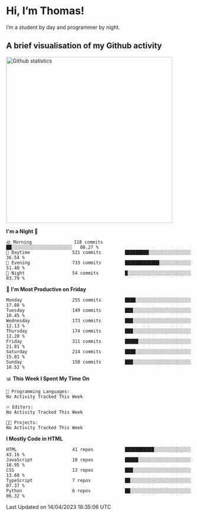 # Hi, I’m Thomas!
I’m a student by day and programmer by night.

## A brief visualisation of my Github activity

<img title="My Github statistics" alt="Github statistics" width="450px" src="https://github-readme-stats.vercel.app/api?username=thomasrettig&show_icons=true&include_all_commits=true&count_private=true&&hide=issues&theme=tokyonight&border_radius=6px"/>

<!--START_SECTION:waka-->
**I'm a Night 🦉** 

```text
🌞 Morning                118 commits         ██░░░░░░░░░░░░░░░░░░░░░░░   08.27 % 
🌆 Daytime                521 commits         █████████░░░░░░░░░░░░░░░░   36.54 % 
🌃 Evening                733 commits         █████████████░░░░░░░░░░░░   51.40 % 
🌙 Night                  54 commits          █░░░░░░░░░░░░░░░░░░░░░░░░   03.79 % 
```
📅 **I'm Most Productive on Friday** 

```text
Monday                   255 commits         ████░░░░░░░░░░░░░░░░░░░░░   17.88 % 
Tuesday                  149 commits         ███░░░░░░░░░░░░░░░░░░░░░░   10.45 % 
Wednesday                173 commits         ███░░░░░░░░░░░░░░░░░░░░░░   12.13 % 
Thursday                 174 commits         ███░░░░░░░░░░░░░░░░░░░░░░   12.20 % 
Friday                   311 commits         █████░░░░░░░░░░░░░░░░░░░░   21.81 % 
Saturday                 214 commits         ████░░░░░░░░░░░░░░░░░░░░░   15.01 % 
Sunday                   150 commits         ███░░░░░░░░░░░░░░░░░░░░░░   10.52 % 
```


📊 **This Week I Spent My Time On** 

```text
💬 Programming Languages: 
No Activity Tracked This Week

🔥 Editors: 
No Activity Tracked This Week

🐱‍💻 Projects: 
No Activity Tracked This Week
```

**I Mostly Code in HTML** 

```text
HTML                     41 repos            ███████████░░░░░░░░░░░░░░   43.16 % 
JavaScript               18 repos            █████░░░░░░░░░░░░░░░░░░░░   18.95 % 
CSS                      13 repos            ███░░░░░░░░░░░░░░░░░░░░░░   13.68 % 
TypeScript               7 repos             ██░░░░░░░░░░░░░░░░░░░░░░░   07.37 % 
Python                   6 repos             ██░░░░░░░░░░░░░░░░░░░░░░░   06.32 % 
```




 Last Updated on 14/04/2023 18:35:06 UTC
<!--END_SECTION:waka-->
